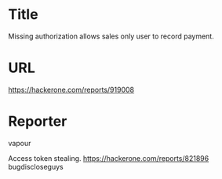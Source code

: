 # Title
Missing authorization allows sales only user to record payment.
# URL 
https://hackerone.com/reports/919008
# Reporter 
vapour

Access token stealing.
https://hackerone.com/reports/821896
bugdiscloseguys

